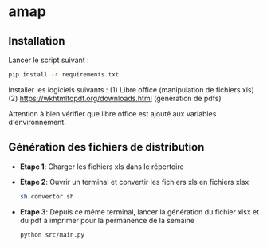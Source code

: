# amap

## Installation

Lancer le script suivant : 
  ```bash
  pip install -r requirements.txt
  ```

Installer les logiciels suivants : 
(1) Libre office (manipulation de fichiers xls)
(2) https://wkhtmltopdf.org/downloads.html (génération de pdfs)

Attention à bien vérifier que libre office est ajouté aux variables d'environnement.  

## Génération des fichiers de distribution
- **Etape 1**: Charger les fichiers xls dans le répertoire

- **Etape 2**: Ouvrir un terminal et convertir les fichiers xls en fichiers xlsx
  ```bash
  sh convertor.sh
  ```
- **Etape 3**: Depuis ce même terminal, lancer la génération du fichier xlsx et du pdf à imprimer pour la permanence de la semaine
  ```bash
  python src/main.py
  ```
